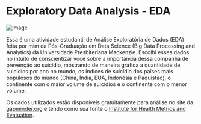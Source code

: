 # Exploratory Data Analysis - EDA
![image](https://user-images.githubusercontent.com/59674194/192119419-bf5a0638-39c2-4fef-bf26-427d0eddc440.png)

Essa é uma atividade estudantil de Análise Exploratória de Dados (EDA) feita por mim da Pós-Graduação em Data Science (Big Data Processing and Analytics) da Universidade Presbiteriana Mackenzie. Escolhi esses dados no intuito de conscientizar você sobre a importância dessa companha de prevenção ao suicídio, mostrando de maneira gráfica a  quantidade de suicídios por ano no mundo, os índices de suicídio dos países mais populosos do mundo (China, Índia, EUA, Indonésia e Paquistão), o continente com o maior volume de suicídios e o continente com o menor volume.


Os dados utilizados estão disponíveis gratuitamente para análise no site da [gapminder.org](https://www.gapminder.org/) e tendo como sua fonte o [Institute for Health Metrics and Evatuation](https://www.healthdata.org/).
